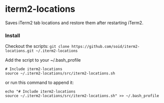 # iterm2-locations
Saves iTerm2 tab locations and restore them after restarting iTerm2.

### Install

Checkout the scripts:
`git clone https://github.com/soid/iterm2-locations.git ~/.iterm2-locations`

Add the script to your ~/.bash_profile
```
# Include iterm2-locations
source ~/.iterm2-locations/src/iterm2-locations.sh
```

or run this command to append it:
```
echo "# Include iterm2-locations
source ~/.iterm2-locations/src/iterm2-locations.sh" >> ~/.bash_profile
```
